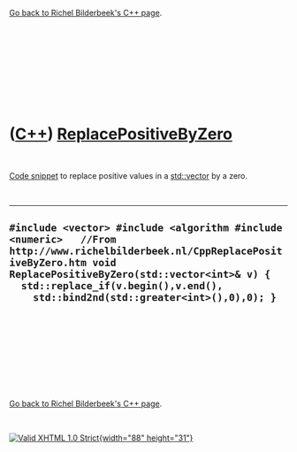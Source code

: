 

[Go back to Richel Bilderbeek's C++ page](Cpp.htm).

 

 

 

 

 

([C++](Cpp.htm)) [ReplacePositiveByZero](CppReplacePositiveByZero.htm)
======================================================================

 

[Code snippet](CppCodeSnippets.htm) to replace positive values in a
[std::vector](CppVector.htm) by a zero.

 

  ------------------------------------------------------------------------------------------------------------------------------------------------------------------------------------------------------------------------------------------------------------------------
  ` #include <vector> #include <algorithm #include <numeric>   //From http://www.richelbilderbeek.nl/CppReplacePositiveByZero.htm void ReplacePositiveByZero(std::vector<int>& v) {   std::replace_if(v.begin(),v.end(),     std::bind2nd(std::greater<int>(),0),0); } `
  ------------------------------------------------------------------------------------------------------------------------------------------------------------------------------------------------------------------------------------------------------------------------

 

 

 

 

 

[Go back to Richel Bilderbeek's C++ page](Cpp.htm).



 

[![Valid XHTML 1.0 Strict](valid-xhtml10.png){width="88"
height="31"}](http://validator.w3.org/check?uri=referer)
